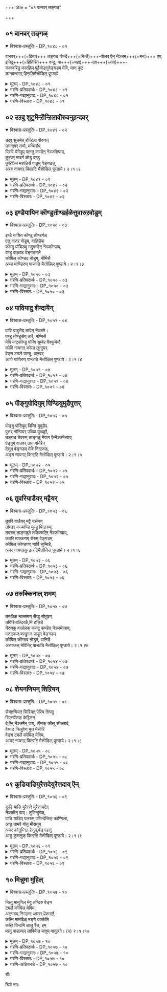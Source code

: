 +++
title = "०१ वानवर् तङ्गळ्"

+++


## ०१ वानवर् तङ्गळ्

<details open><summary>विश्वास-प्रस्तुतिः - DP_१०४८ - ०१</summary>

वानवर्+++(=दिव्य)+++ तङ्गळ् शिन्दै+++(=चिन्तै)+++-पोलव् ऎन् नॆञ्जम्+++(=मनः)+++ एय् इनिदु+++(=हितिसि)+++ वन्दु, मा+++(=महा)+++-दव+++(=तप)+++-  
कानवरिडु कारहिल् पुहैयोङ्गुवेङ्गडम् मेवि, माण् कुऱ  
ळानवन्दणऱ् हिन्ऱडिमैत्तॊऴिल् पूण्डाये
</details>

<details><summary>मूलम् - DP_१०४८ - ०१</summary>

वाऩवर् तङ्गळ् सिन्दै पोलेऩ्  
नॆञ्जमे। इऩिदुवन्दु, मादव  
माऩवर् तङ्गळ् सिन्दै यमर्न्दुऱै किऩ्ऱवॆन्दै,  
काऩवरिडु कारगिऱ्पुगै योङ्गु वेङ्गडम् मेवि, माण्गुऱळ्  
आऩ अन्दणऱ् किऩ्ऱटि मैत्तॊऴिल् पूण्डाये। (२) २।१।१
</details>

<details><summary>गरणि-प्रतिपदार्थः - DP_१०४८ - ०१</summary>

वानवर् तङ्गळ्=नित्यसूरिगळ, शिन्दै पोल=चिन्तनॆय हागॆ, ऎन् नॆञ्जमे=नन्न मनस्से, इनिदु वन्दु=इनिदागि \(हितवागि\)बन्दु, मा तवम्=महातपस्विगळाद, मानवर् तङ्गळ्=मानवर, शिन्दै=चिन्तनॆयन्नु, अमर्न्दु=हॊन्दिकॊण्डु, उऱैहिन्ऱ=वासिसुव, ऎन्दै=नन्न तन्दॆय, कानवर्=काडुजनरु, इडु=इडुव, कार् अहिल् पुहै=अगरु परिमळद हॊगॆयु,, ओङ्गु=उन्नतवाद. वेङ्गडम्=तिरुवॆङ्कटगिरियन्नु, मेवि=सेरि, माण्=ब्रह्मचारियाद, कुऱळ् आन=वामननाद, अन्दणऱ् कु=दयामयनिगॆ, अडिमै=दास्यद, तॊऴिल्=कार्यदल्लि, पूण्डाये=तॊडगिरुवॆयल्ल\!
</details>

<details><summary>गरणि-गद्यानुवादः - DP_१०४८ - ०१</summary>

नित्यसूरिगळ चिन्तनॆय हागॆ नन्न मनस्से, इनिदागि\(हितवागि\)बन्दु महातपस्विगळाद मानवर चिन्तनॆयन्नु हॊन्दिकॊण्डु वासिसुव नन्न तन्दॆय काडुजनरु इडुव अगरु परिमळद हॊगॆयु सेरुवन्तॆ उन्नतवाद तिरुवॆङ्कटगिरियन्नु सेरि ब्रह्मचारियाद वामननाद दयामयनिगॆ दास्यद कार्यदल्लि तॊडगिरुवॆयल्ल\! \(१\)
</details>

<details><summary>गरणि-विस्तारः - DP_१०४८ - ०१</summary>

मनुष्यनिगॆ ऎडॆबिडदॆ गॆळॆय ऎन्दरॆ अवन मनस्से. मनस्सु ऎळॆदॊय्युव हागॆये मनुष्यन नडॆ,नुडिगळु. अवन उन्नतिगागलि अवनतिगागलि, अवन मनस्से जारण. तन्न मनस्सिनन्तॆ नडॆदुकॊळ्ळुववनिगॆ प्रापञ्चिक बन्धनवागलि अदरिन्द बिडुगडॆयागलि उण्टागुवुदु. तनगॆ बन्धनवे बेके बिडुगडॆबेके ऎम्बुदन्नु निर्धरिसबेकादवनु मनुष्यने, अवन मनस्सल्ल. आद्दरिन्द तन्न उद्देश मत्तु गुरिगॆ तक्कन्तॆ मनुष्यनु तन्न मनस्सन्नु ऒलिसिकॊळ्ळबेकु. तन्न प्रीतिय गॆळॆयनन्नु सांसारिक हम्बलदिन्द पारमार्थिकद कडॆगॆ तिरुगिसलु, अवनु ऎडॆबिडदॆ यत्निसुत्तिरबेकु. गॆळॆयनु आ दारियन्नु

हिडियुवनॆन्दु कण्डुकॊण्ड कूडले गॆळॆयनन्नु ऒळ्ळॆय मातुगळिन्दलू, हॊगळिकॆगळिन्दलू प्रोत्साहिसबेकु. मत्तॆ अवनु प्रापञ्चिक जीवनक्कॆ इळियदन्तॆ माडबेकु. हीगॆ, मनस्सु तप्पुदारियन्नु तुळियदन्तॆयू ऒळ्ळॆय \(सरियाद\)दारियल्लि होगुवन्तॆयू अदन्नु हतोटियल्लिट्टुकॊळ्ळुवुदे मनुष्यन श्रेयस्सिगॆ मॊदल हन्त.

नित्यसूरिगळु अमररु. परमपद वासिगळु. भगवन्तन निरन्तर सेवॆयल्लिये तॊडगिरुववरु. आद्दरिन्द अवर चिन्तनॆयल्लि तुम्बिरुवुदु भगवन्तने. नित्यसूरिगळ मनदल्लि भगवन्तनु सर्वदा वासिसुवन्तॆ अवनु महातपस्विगळाद मनुष्यर मनदल्लियू ऎडॆबिडदॆ इरुत्तारॆ. अवर चिन्तनॆयॊन्दिगॆ ऒन्दुगूडिरुत्तानॆ.

आ सर्वेश्वरने तिरुवॆङ्कटगिरियल्लि ईग नॆलसिद्दानॆ. उन्नतवाद आ पर्वतदल्लि वासिसुव काडुजनरु तम्म सौकर्यक्कागिये काडिनल्लि बॆळॆदिरुव अगरुमरद सौदॆयन्नु उरिसुवाग अदरिन्द हॊरडुव परिमळदिन्द कूडिद हॊगॆयु मेलक्केरि, बॆट्टवन्नॆल्ला आवरिसि, वॆङ्कटाचलपतियन्नु सेरुवुदु. अदन्ने आ काडुजनर भक्तिय कॊडुगॆयॆन्दु भाविसि भगवन्तनु आदरदिन्द स्वीकरिसुत्तानॆ. भगवन्तनु परम कृपाळु. मनसार अर्पिसिद्दन्नु अवनु प्रीतियिन्द स्वीकरिसुत्तानॆ. हिन्दॆ ब्रह्मचारियागि बन्द वामन मूर्तियु तन्न अनन्यभक्तनाद बलिचक्रवर्तिय विषयदल्लि अपारवाद दयॆयिन्द वर्तिसलिल्लवे?

आऴ्वाररु हेळुत्तारॆ-”ऎलॆ नन्न मनस्से, नित्यसूरिगळ मनदन्तॆ नीनू इनिदागिरु. निन्नल्लि भगवन्तनन्नु तुम्बिको. करुणामूर्तियाद सर्वेश्वरन पादसेवॆयल्लि तॊडगिद्दी. निजवगैयू स्वामियु निन्नन्नु प्रीतियिन्द बरमाडिकॊळ्ळुवनु.”
</details>

## ०२ उऱवु शुट्रमॆन्ऱॊन्ऱिलावॊरुवनुहन्दवर्

<details open><summary>विश्वास-प्रस्तुतिः - DP_१०४९ - ०२</summary>

उऱवु सुऱ्ऱमॆऩ् ऱॊऩ्ऱिला वॊरुवऩ्  
उगन्दवर् तम्मै, मण्मिसैप्  
पिऱवि येगॆडुप् पाऩतु कण्डॆऩ् नॆञ्जमॆऩ्पाय्,  
कुऱवर् मादर्ग ळोडु वण्डु  
कुऱिञ्जि मरुळिसै पाडुम् वेङ्गडत्तु,  
अऱव नायगऱ् किऩ्ऱटि मैत्तॊऴिल् पूण्डाये। २।१।२
</details>

<details><summary>मूलम् - DP_१०४९ - ०२</summary>

उऱवु सुऱ्ऱमॆऩ् ऱॊऩ्ऱिला वॊरुवऩ्  
उगन्दवर् तम्मै, मण्मिसैप्  
पिऱवि येगॆडुप् पाऩतु कण्डॆऩ् नॆञ्जमॆऩ्पाय्,  
कुऱवर् मादर्ग ळोडु वण्डु  
कुऱिञ्जि मरुळिसै पाडुम् वेङ्गडत्तु,  
अऱव नायगऱ् किऩ्ऱटि मैत्तॊऴिल् पूण्डाये। २।१।२
</details>

<details><summary>गरणि-प्रतिपदार्थः - DP_१०४९ - ०२</summary>

उऱवु=बन्धुगळु, शुट्रम्=इष्टरु, ऎन्ऱु=ऎन्दु, ऒन्ऱु=ऒब्बरन्नू, इला=इल्लद, ऒरुवन्=ऒब्बनु, उहन् दवर्=तन्नन्नु आशिसिदवर, मण्=भूमिय, मिशै=अनुभववन्नु कॊडुव, पिऱविये=जन्मवन्ने\(हुट्टुविकॆयन्ने\), कॆडुप्पान्=नाशपडिसुवनु, अदुकण्डु=अदन्नु कण्डु, ऎन् नॆञ्जम् ऎन्बाय्=नन्न मनस्सु ऎम्बुदे, कुऱवर् मादर्हळोडु=कुरव स्त्रीयरॊडनॆ

वण्डु=दुम्बिगळु, कुऱिञ्जि=प्रेमदिन्द, मरुळ् इशै=आश्चर्यकरवाद,चित्रविचित्रवाद गानवन्नु, पाडुम्=हाडुत्तिरुवन्थ, वेङ्गडत्तु=तिरुवॆङ्कटगिरियु, अऱवन्=परमधर्मिष्ठनाद, नायकऱ् कु=ऒडॆयनिगॆ, इन्ऱु=इन्दु, अडिमै=दास्यद, तॊऴिल्=कार्यदल्लि, पूण्डाये=तॊडगिदॆयल्ला\!
</details>

<details><summary>गरणि-गद्यानुवादः - DP_१०४९ - ०२</summary>

नॆण्टरु इष्टरु मित्ररु ऎम्बुवरॊब्बरू इल्लद ऒब्बनु तन्नन्नु आशिसिदवर भूमिय अनुभववन्नु कॊडुव हुट्टुविकॆयन्ने नाशपडिसुवुदन्नु कण्डु नन्न मनस्सु ऎम्बुदे, कुरव स्त्रीयरॊडनॆ दुम्बिगळु प्रेमदिन्द चित्रविचित्रवाद गानवन्नु हाडुत्तिरुवन्थ तिरुवॆङ्कटगिरिय परम धर्मिष्ठनाद ऒडॆयनिगॆ इन्दु दास्यद कार्यदल्लि तॊडगिदॆयल्ल\!\(तॊडगिरुवॆयल्लवे?\)\(२\)
</details>

<details><summary>गरणि-विस्तारः - DP_१०४९ - ०२</summary>

भगवन्तन कॆलवु विशिष्ट गुणगळन्नु आऴ्वाररु हेळुत्तारॆ- भगवन्तनु ऒब्बने. अवनु सर्वस्वतन्त्र. अवनिगॆ संसारद बन्धनविल्ल. याव बन्धनवू इल्ल. अवनिगॆ सृष्टियल्लि ऎल्लरू सम. यारु अवनन्नु आश्रयिसुत्तारो अवरु यारे आगिरलि, हेगे इरलि, अवनन्नु हुट्टु-सावु ऎम्ब भयङ्करवाद बन्धनदिन्द बिडिसि, अमररन्नागिसुत्तानॆ. भगवन्तनु परमधर्मिष्ठ. अवनु वात्सल्यमूर्तिये. भक्तियिन्द यारु एनन्नु समर्पिसिदरू अदन्नु अवनु आदरदिन्द स्वीकरिसुत्तानॆ.

आ कृपानिधियाद भगवन्तनु ईग तिरुवॆङ्कटगिरियल्लि नॆलसिद्दानॆ. अवन कारुण्यवन्नू वात्सल्यवन्नू ऎष्टॆन्नोण. वॆङ्कटगिरियल्लि वासिसुव कुरव स्त्रीयरु तम्म शुद्धवाद सरळ हृदयदिन्द हॊम्मिसुव चित्रविचित्रवाद गानवन्नू, बॆट्टदल्लि ऎल्लॆल्लू तुम्बिरुव तोपुगळल्लि दुम्बिगळु तुम्बिकॊण्डु हाडुव गानवन्नू सह भगवन्तनु विश्वासदिन्द स्वीकरिसुवनु. ई ऎरडुबगॆय विचित्र गानवू भगवन्तनिगॆ समनागि भोगुअवागिरुत्तदॆ. आऴ्वाररु तम्म मनस्सिगॆ हितवचनवन्नु हेळुत्तारॆ-” ऎलॆ नन्न मनस्से नीनु इन्दिनिन्दले स्वामिगॆ दास्यमाडुव कार्यदल्लि ऒम्मनदिन्द तॊडगु. अदरिन्द निनगॆ ऎल्ल बगॆय श्रेयस्सू उण्टागुवुदु.

“मण् मिशै पिऱवियै कॆडुप्पान्”- ऎम्बुदक्कॆ मण्णन्ने आहारवागि उळ्ळ ई हुट्टुविकॆयन्नु नाशपडिसुवन” ऎन्दु अर्थमाडलागुत्तदॆ. ई देह मण्णिनिन्दले आदद्दु. मण्णिन बेरॆबेरॆ रूपगळागिरुव आहारवन्नुण्डु बॆळॆयुत्तदॆ. कडॆगॆ मण्णिनल्लि हूळल्पट्टु, मण्णागि होगुत्तदॆ. ई हुट्टुविकॆगॆ सदा हिम्बालिसुत्तिरुवुदु सावु. हुट्टु-सावुगळन्नु निवारिसि अमरत्ववन्नु नीडुव दयामयने भगवन्त.
</details>

## ०३ इण्डैयायिन कॊण्डुतॊण्डर्हळेत्तुवारुऱवोडुम्

<details open><summary>विश्वास-प्रस्तुतिः - DP_१०५० - ०३</summary>

इण्डै यायिऩ कॊण्डु तॊण्डर्गळ्  
एत्तु वारुऱ वोडुम्, वाऩिडैक्  
कॊण्डु पोयिडवु मदुगण्डॆऩ् नॆञ्जमॆऩ्पाय्,  
वण्डु वाऴ्वड वेङ्गडमलै  
कोयिल् कॊण्डद ऩोडुम्, मीमिसै  
अण्ड माण्डिरुप् पाऱ्कडि मैत्तॊऴिल् पूण्डाये। २।१।३
</details>

<details><summary>मूलम् - DP_१०५० - ०३</summary>

इण्डै यायिऩ कॊण्डु तॊण्डर्गळ्  
एत्तु वारुऱ वोडुम्, वाऩिडैक्  
कॊण्डु पोयिडवु मदुगण्डॆऩ् नॆञ्जमॆऩ्पाय्,  
वण्डु वाऴ्वड वेङ्गडमलै  
कोयिल् कॊण्डद ऩोडुम्, मीमिसै  
अण्ड माण्डिरुप् पाऱ्कडि मैत्तॊऴिल् पूण्डाये। २।१।३
</details>

<details><summary>गरणि-प्रतिपदार्थः - DP_१०५० - ०३</summary>

इण्डै आयिन=हूविन हारगळन्नु, कॊण्डु=ऎत्तिकॊण्डु, तॊण्डर्हळ्=भक्तरु, एत्तुवार्=स्तुतिसुत्तिरुववरु, उऱवोडुम्=अवर बन्धुबळगगॊळनॆ, वानिडै=परमपदक्कॆ, कॊण्डुपोय्=तॆगॆदुकॊण्डु होगि, इडुम् अदुकण्डु=इडुवुदन्नु कण्डु, ऎन् नॆञ्जम् ऎन्बाय्=नन्न मनस्सु ऎम्बुदे, वण्डुवाऴ्=दुम्बिगळु बाळुव, वडवेङ्गडमलै=उत्तर दिक्किनल्लिरुव तिरुवॆङ्कटगिरियल्लि, कोयिल् कॊण्डु=\(देव\)निवासवन्नागि माडिकॊण्डु, अदनोडुम्=इडिय वॆङ्कटाचलवन्ने, मीमिशै अण्डम्=\(अमरर\)ऊर्ध्वलोकववागि माडि, आण्डु=ऒडॆतन माडुत्ता, इरुप्पाऱ् कु=इरुव स्वामिगॆ, अडिमै=सेवॆय, तॊऴिल्=कार्यदल्लि, पूण्डाये=तॊडगुवॆयल्लवे?\(तॊडगिरुवॆ\)
</details>

<details><summary>गरणि-गद्यानुवादः - DP_१०५० - ०३</summary>

हूविन हारगळन्नु हिडिदु \(भगवन्तन बळि निन्तु\) स्तुतिसुव भक्तरन्नू अवर बन्धुबळगगळन्नू परमपददल्लि वासिसुवन्तॆ माडुवुदन्नू कण्डु नन्न मनस्सु ऎम्बुदे\! दुम्बिगळु बाळुव उत्तरद तिरुवॆङ्कटगिरियल्लि नॆलॆसि इडिय वॆङ्कटगिरियन्ने अमरर लोकवन्नागिसि, ऒडॆतन माडुत्ता इरुव स्वामिगॆ दास्यद कार्यदल्लि तॊडगुवॆयल्लवे?\(३\)
</details>

<details><summary>गरणि-विस्तारः - DP_१०५० - ०३</summary>

भगवन्तन सौजन्य ऎष्टु हिरिदु\! ऎष्टु व्यापकवादद्दु\! ई विषयवन्नु कुरितु आऴ्वाररु बलुसॊगसागि ई पाशुरदल्लि विवरिसिद्दारॆ. भगवन्तनन्नु सेरलेबेकॆन्दु हटतॊट्टु, अवनिगॆ यावुदादरॊन्दु बगॆयल्लि सेवॆयन्नु हृत्पूर्वकवागि सल्लिसुव भक्तर विषयदल्लि भगवन्तनिगॆ अतिशयवाद वात्सल्य. अवनन्नु तन्न दासनॆन्दु स्वीकरिसुवुदु मात्रवल्लदॆ, स्वामियु अवन बन्धुवर्गदवने उद्धरिसुत्तानॆ. ऒन्दु निदर्शनवॆम्बन्तॆ, यावुदादरू ऒन्दु पवित्रक्षेत्रदल्लि भगवन्तन सन्निधियल्लि, निर्मलवाद मनस्सिनिन्द हूविन हारवन्नु हिडिदु, निन्तु अवनन्नु स्तोत्रमाडुत्ता, अदन्नु समर्पिसिदरॆ, स्वामियु अवनन्नु तन्नवनन्नागि माडिकॊळ्ळुवुदु मात्रवल्ल, अवन बन्धुबळगदवरन्नॆल्ला उद्धरिसुत्तानॆ. तिरुवॆङ्कटगिरियल्लि भगवन्तनु नित्यवास माडुत्तिद्दानॆ. अवन कृपॆ ऎष्टु हिरिदु ऎम्बुदक्कॆ निदर्शनवॆम्बन्तॆ अल्लि वासिसुव पशुपक्षि क्रिमिकीटादिगळन्नॆल्ला स्वामियु उद्धरिसुवनु. तिरुवॆङ्खटगिरियन्ने तन्न लोकवाद परमपदवन्नागि माडिकॊण्डु, अदन्नु मत्तु तन्न परमपदवन्नु ऒट्टागि ऒडॆतन माडुत्तिद्दानॆ. तिरुमलॆयल्लि वासिसुव जन्तुगळू सह ऎष्टु पुण्यशालिगळु\!

आऴ्वाररु हेळुत्तारॆ- ऎलॆ नन्न मनस्से, ई विषयगळन्नॆल्ल नीनु कण्डुकॊण्ड बळिक, नीनू सह भगवन्तनिगॆ दास्यद कार्यदल्लि

तॊडगबेडवे? हागॆ इन्दिनिन्दले माडु. इदरिन्दले निनगॆ श्रेयस्सु.
</details>

## ०४ पावियादु शॆय्दायॆन्

<details open><summary>विश्वास-प्रस्तुतिः - DP_१०५१ - ०४</summary>

पावि यादुसॆय् तायॆऩ् ऩॆञ्जमे।  
पण्डु तॊण्डुसॆय् तारै, मण्मिसै  
मेवि याट्कॊण्डु पोय्वि सुम्बेऱ वैक्कुमॆन्दै,  
कोवि नायगऩ् कॊण्ड लुन्दुयर्  
वेङ्ग टमलै याण्डु, वाऩवर्  
आवि यायिरुप् पाऱ्कडि मैत्तॊऴिल् पूण्डाये। २।१।४
</details>

<details><summary>मूलम् - DP_१०५१ - ०४</summary>

पावि यादुसॆय् तायॆऩ् ऩॆञ्जमे।  
पण्डु तॊण्डुसॆय् तारै, मण्मिसै  
मेवि याट्कॊण्डु पोय्वि सुम्बेऱ वैक्कुमॆन्दै,  
कोवि नायगऩ् कॊण्ड लुन्दुयर्  
वेङ्ग टमलै याण्डु, वाऩवर्  
आवि यायिरुप् पाऱ्कडि मैत्तॊऴिल् पूण्डाये। २।१।४
</details>

<details><summary>गरणि-प्रतिपदार्थः - DP_१०५१ - ०४</summary>

पावियादु=भाविसदन्तॆ\(चिन्तिसदन्तॆ\), शॆय्दाय्= माडिदॆ, ऎन् नॆञ्जमे=नन्न मनस्से, पण्डु=हिन्दॆ, तॊण्डु शॆय्दारै=दास्यवन्नु माडिदवरन्नु, मण् मिशै मेवि=भूलोकदल्लि नॆलसि, आट्कॊण्डु=अवर सेवॆयन्नु स्वीकरिसि, पोय्=होगि, विशुम्बु एऱवैक्कुम्=परमपदवन्नु एरिसुवन्थ, ऎन्दाय्=नन्न तन्दॆयू, कोविनायहन्=गोपियर नायकनू, कॊण्डल्=मोडगळु, उन्दु=तळ्ळुवन्थ, उयर्=उन्नतवाद, वेङ्गडम् मलै=तिरुवॆङ्कटगिरियन्नु, आण्डु=आळुत्त, वानवर्=नित्यसूरिगळ, आवियाय्=प्राणवागि, इरुप्पाऱ् कु=इरुववनिगॆ, अडिमै=दास्यद, तॊऴिल्=कार्यदल्लि, पूण्डाये=तॊडगुवॆयल्लवे?
</details>

<details><summary>गरणि-गद्यानुवादः - DP_१०५१ - ०४</summary>

नन्नन्नु चिन्तिसदन्तॆ माडिरुवॆ, नन्न मनस्से, हिन्दॆये भूलोकदल्लि नॆलसि दास्य नडसिदवर सेवॆयन्नु स्वीकरिसि अवरन्नु परमपदक्कॆ एरिसुवन्थ नन्न तन्दॆयू, गोपियर नायकनू, मोडगळु तळ्ळुवन्थ उन्नतवाद तिरुवॆङ्कटगिरियन्नु आळुत्त नित्यसूरिगळ प्राणवागिरुव स्वामिय दास्यद कार्यदल्लि तॊडगुवॆयल्लवे?\(४\)
</details>

<details><summary>गरणि-विस्तारः - DP_१०५१ - ०४</summary>

आऴ्वाररु हेळुत्तारॆ” ऎलॆ नन्न मनस्से, भगवन्तन कारुण्य ऎष्टु हिरिदु\! बहळ हिन्दिन कालदिन्दले स्वामियु भूलोकद भक्तजनर सेवॆयन्नु स्वीकरिसुत्ता, अवरन्नु अनुग्रहिसि, अमररन्नागिसि, परमपदक्कॆ एरिसुवुदक्कागिये अवनु भूलोकदल्लि बन्दु नॆलसिरुवुदु. अवनन्ने सर्वस्ववॆन्दु नम्बि प्रेमिसिद गोपियर नायकनल्लवे अवनु? ईग अवनु मुगिलु मुट्टूवष्टु उन्नतवाद शिखरवुळ्ळ तिरुवॆङ्कटाचलदल्लि नॆलसिद्दानॆ. अमररॆल्लर आत्मवे अवनु. मनस्से, नीनु आ परमकृपाळुवाद आ भगवन्तन सेवॆयल्लि तॊडगिद्दीयॆ. अवन सेवॆयन्नु ऒम्मनदिन्द माडुत्तिद्दीयॆ. नीनु हीगॆ तॊडगिरुवुदरिन्द, भगवन्तनन्नु ऒलिसिकॊळ्ळबेकॆम्ब चिन्तये ननगॆ इल्लदन्तॆ माडिद्दीयॆ. इदरिन्द निनगू ननगू श्रेयस्सु\!
</details>

## ०५ पॊङ्गुपोदियुम् पिण्डियुमुडैपुत्तर्

<details open><summary>विश्वास-प्रस्तुतिः - DP_१०५२ - ०५</summary>

पॊङ्गु पोदियुम् पिण्डि युमुडैप्  
पुत्तर् नोऩ्पियर् पळ्ळि युळ्ळुऱै,  
तङ्गळ् तेवरुम् ताङ्गळु मेयाग ऎऩ्नॆञ्जमॆऩ्पाय्  
ऎङ्गुम् वाऩवर् ताऩ वर्निऱैन्  
देत्तुम् वेङ्गडम् मेवि निऩ्ऱरुळ्,  
अङ्ग णायगऱ् किऩ्ऱटि मैत्तॊऴिल् पूण्डाये। २।१।५
</details>

<details><summary>मूलम् - DP_१०५२ - ०५</summary>

पॊङ्गु पोदियुम् पिण्डि युमुडैप्  
पुत्तर् नोऩ्पियर् पळ्ळि युळ्ळुऱै,  
तङ्गळ् तेवरुम् ताङ्गळु मेयाग ऎऩ्नॆञ्जमॆऩ्पाय्  
ऎङ्गुम् वाऩवर् ताऩ वर्निऱैन्  
देत्तुम् वेङ्गडम् मेवि निऩ्ऱरुळ्,  
अङ्ग णायगऱ् किऩ्ऱटि मैत्तॊऴिल् पूण्डाये। २।१।५
</details>

<details><summary>गरणि-प्रतिपदार्थः - DP_१०५२ - ०५</summary>

पॊङ्गु=वृद्धियागुव, पोदियुम्=बोधिवृक्षवन्नू, पिण्डियुम्=अशोकवृक्षवन्नू, उडै=उळ्ळ, पुत्तर्=बुद्धरू, नोम्बियर्=व्रताचारिगळाद जैनरू, पुळ्ळियुळ्= तम्मतम्म अभिप्रायगळल्लि\(गौरवदल्लि\) उऱै=नॆलसिरुव, तङ्गळ्=तम्मतम्म, तेवरुम्=देवरू, ताङ्गळुमे=तावू\(तावू मात्रवे\) आह=आद्दरिन्द, ऎन् नॆञ्जम् ऎन्बाय्= नन्न मनस्सु ऎम्बुदे, ऎङ्गुम्=ऎल्लॆल्लियू, वानवर्=अमररू, तानवर्=स्थळदवरू\(भूलोकदवरू\), निऱैन्दु=तुम्बिकॊण्डु, एत्तुम्=स्तुतिसुव, वेङ्गडम्=तिरुवॆङ्कटगिरियल्लि, मेवि=नॆलसि, निन्ऱु=इरुत्ता, अरुळ्=कृपॆमाडुव, अनुग्रहिसुव, अम्=सॊबगिन, कण्=कण्णुगळुळ्ळ, नायहऱ् कु=नायकनिगॆ, इन्ऱु=इन्दु, अडिमै=दास्यद, तॊऴिल्=कार्यदल्लि, पूण्डाये=तॊडगिरुवॆयल्ल\!\(तॊडगिरुवॆयल्लवे\)
</details>

<details><summary>गरणि-गद्यानुवादः - DP_१०५२ - ०५</summary>

वृद्धियागुत्तिरुव बोधिवृक्षवन्नू, अशोकवॄक्षवन्नू उळ्ळ बुद्धरू जैनरू, तम्म तम्म अभिप्रायगळल्लि \(गौरवदल्लि\) नॆलसिरुव तम्मतम्म देवरू तावू मात्रवे आगिरुवुदरिन्द, नन्न मनस्सु ऎम्बुदे, ऎल्लॆल्लियू अमररू मानवरू तुम्बिकॊण्डु स्तुतिसुव तिरुवॆङ्कटगिरियल्लि नॆलसि अनुग्रहिसुव सॊबगिन कण्णुगळ नायकनिगॆ इन्दु दास्यद कार्यदल्लि तॊडगिरुवॆयल्ल\!\(तॊडगुवॆयल्लवे?\)\(५\)
</details>

<details><summary>गरणि-विस्तारः - DP_१०५२ - ०५</summary>

बोधिवृक्ष ऎन्दरॆ आलदमर. अदु बिळलु बिडूत्ता ऎल्ल कडॆगू हरडिकॊण्डु, बॆळॆयुत्ता होगुत्तदॆ. आद्दरिन्द अदु “वृद्धियागुत्तिरुव बोधिवृक्ष” ऎन्दु हेळलागिदॆ. बोधिवृक्षद अडियल्लिये गौतमबुद्धनिगॆ ज्ञानोदय”वादद्दु. आद्दरिन्द बुद्धन अनुयायिगळिगॆ अवन धर्मवन्नु अनुसरिसुव बौद्धरिगॆ बोधिवृक्ष पवित्रवादद्दु.

हागॆये, अर्हन्तनु\(महावीरनु\), अशोकवृक्षवन्नु पवित्रवागिसिद्दानॆ. अवन अनुयायिगळाद जैनरिगॆ अशोकवृक्षवु पवित्रवादद्दु., अवरु व्रतगळन्नु आचरिसुवराद्दरिन्द अवरन्नु आऴ्वाररु “नोम्बियर्”- “व्रताचारिगळु”ऎन्दिद्दारॆ.

“तम्म तम्म देवरुगळू तावू मात्रवे” आगिरुववरु बौद्धरू जैनरू. ऒन्दु बगॆयल्लि अवरु तम्मतम्म धर्मवन्नु अनुसरिसुववरिगॆ मात्रवे हितकारिगळु. इतररिगॆ अवरु तटस्थरु, ऎन्दु हेळिदन्तॆ.

आदरॆ, सनातनवाद भक्तिपन्थदल्लि ऎल्ल जनक्कू आह्वानवुण्टु,अवकाशवुण्टु. जैनबौद्धरन्तॆ अल्लदॆ, सनातनिगळ देवरु सर्वलोकनायक. महाकृपाळु. सॊबगिन कण्णुगळुळ्ळवनु. अवनु भूलोकदल्लि तङ्गिरुव स्थळवॆम्बुदु, मुगिलु मुट्टुवन्थ उन्नतवाद बॆट्टद शिखरदल्लि . अल्लि नॆलसि, तन्न कृपाकटाक्षवन्नु ऎल्लॆडॆयू बीरि, ऎल्ल चेतनरन्नू अमररन्नागिसुववनु अवनु\! अवनिगॆ ऎल्लरू सम. अवन सेवॆयल्लि तॊडगुवुदु निजक्कू बहळ श्रेयस्कर\! आद्दरिन्दले ई विषयवन्नु अरिते, आऴ्वाररु हेळुत्तारॆ-”ऎलॆ नन्न मनस्से परमकृपाळुवाद तिरुवॆङ्कटाचलपतिय सेवॆयल्लि तॊडगिरुव निनगॆ श्रेयस्सु”

भारतदल्लि नॆलसिद्द सनातन धर्मद अनुयायिगळिगू, हॊसदागि हुट्टिबॆळॆयुत्तिद्द बौद्ध जैन धर्मिगळिगू परस्पर मानसिक, दैहिक घर्षणॆगळु नडॆयुत्तिद्दवॆन्दु हेळुव निदर्शनगळु चारित्रिकवागि हेरळवागिवॆ. तन्न तम्म धर्मगळन्नु हॊगळि हेळुवुदू, परधर्मगळन्नु तॆगळुवुदू सहजवे\! आऴ्वारर मातिनल्लि अदर सूचनॆ कण्डुबरुत्तदॆ. आदरॆ, अदु वैषम्यक्कॆ ऎडॆकॊडुवन्थाद्दल्ल. सीमितवागि बॆळॆयुत्तिरुव हॊसधर्मक्कॆ बदलागि, अनूचानवागि नडॆदुबरुत्तिरुव ऎल्लॆल्लियू हरडि बॆळॆयुत्तिरुव पळगिरुव सनातन धर्मवन्नु अवर मनस्सु ऒप्पिकॊण्डिदॆयल्ल ऎन्दु अवर मातिन धाटि, अष्टॆ.

“वानवर् तानवर्”- ऎम्बुदन्नु “सुररु असुररु”ऎन्दू हेळबहुदॆन्निसुत्तदॆ. सात्त्विकवागि भक्तरागि भगवन्तन सेवॆयल्लि निरतरागि नडॆदुकॊळ्ळुव जनरु “सुररु”. राजस, तामस स्वभावगळन्नु हॊन्दि, अवुगळल्लिये मुळुगि तेलि आनन्दिसुव संसारिगळु आसुरी स्वभावदवराद्दरिन्द “असुररु”. भूलोक वासिगळाद मानवरन्ने हीगॆ विङ्गडिसबहुदु ऎन्निसुत्तदॆ. तिरुवॆङ्कटगिरियल्लि ऎल्ल बगॆय स्वभावद, मनोभावद जनरू ऎल्ल कडॆगळिन्दलू बन्दुसेरुत्तारॆ. ऎल्लरू स्वामि वॆङ्कटाचलपतिय सेवॆयल्लि तॊडगुत्तारॆ. ऎल्लरू आ दिव्यसुन्दरन कृपॆगॆ पात्ररागुत्तारॆ. अदे आ क्षेत्रद मत्तु अल्लि नॆलसिरुव स्वामिय हिरिमॆ\!
</details>

## ०६ तुवरियाडैयर् मट्टैयर्

<details open><summary>विश्वास-प्रस्तुतिः - DP_१०५३ - ०६</summary>

तुवरि याडैयर् मट्टै यर्समण्  
तॊण्डर् कळ्मण्डि युण्डु पिऩ्ऩरुम्,  
तमरुम् ताङ्गळुमे तडिक्कऎऩ् नॆञ्जमॆऩ्पाय्,  
कवरि माक्कणम् सेरुम् वेङ्गडम्  
कोयिल् कॊण्डगण् णार्वि सुम्बिडै,  
अमर नायगऱकु इऩ्ऱटिमैत्तॊऴिल् पूण्डाये। २।१।६
</details>

<details><summary>मूलम् - DP_१०५३ - ०६</summary>

तुवरि याडैयर् मट्टै यर्समण्  
तॊण्डर् कळ्मण्डि युण्डु पिऩ्ऩरुम्,  
तमरुम् ताङ्गळुमे तडिक्कऎऩ् नॆञ्जमॆऩ्पाय्,  
कवरि माक्कणम् सेरुम् वेङ्गडम्  
कोयिल् कॊण्डगण् णार्वि सुम्बिडै,  
अमर नायगऱकु इऩ्ऱटिमैत्तॊऴिल् पूण्डाये। २।१।६
</details>

<details><summary>गरणि-प्रतिपदार्थः - DP_१०५३ - ०६</summary>

तुवरि आडैयर्=काविय बट्टॆयवरु, मट्टैयर्=बोळुतलॆयवरु, शमण तॊण्डर्हळ्=शमणर शिष्यरु\(भक्तरू\), मण्डि=मेलॆबिद्दु, उण्डु=परिणामगळन्नुण्डु, पिन्नरुम्= आमेलॆयू, तमरुम् ताङ्गळुम् तडिक्क=तावू तम्मवरू बाळुसागिसुवुदन्नु कण्डु, ऎन् नॆञ्जम् ऎन्बाय्=नन्न मनस्सु ऎम्बुदे, कवरु=जिङ्कॆगळ, माकणम्=दॊड्ड हिण्डुगळु, शेरुम्=कूडि इरुव, वेङ्गडम्=तिरुवॆङ्कटगिरियल्लि, कोयिल् कॊण्ड=देवनिवास माडिकॊण्डिरुव, कण् आर्=विशालवाद, विशुम्बिडै=परमपददल्लि, अमर नाहयऱ् कु=अमरर नायकनिगॆ, इन्ऱु=इन्दु, अडिमै=दास्यद, तॊऴिल्=कार्यदल्लि, पूण्डाये=तॊडगिरुवॆयल्ल\!\(तॊडगुवॆयल्लवे?\)
</details>

<details><summary>गरणि-गद्यानुवादः - DP_१०५३ - ०६</summary>

काविय बट्टॆयवरु, बोळुतलॆयवरु, शमणर भक्तरु, मेलॆ बिद्दु अदर परिणामगळन्नुण्डु, आमेलॆयू तावू तम्मवरू बाळु सागिसुवुदन्नु कण्डु, नन्न मनस्सु ऎम्बुदे “जिङ्कॆगळ दॊड्ड हिण्डुगळु सेरुव\(ऒट्टुगूडुव\) तिरुवॆङ्कटगिरियल्लि देवनिवास माडिकॊण्डिरुव विशालवाद परमपददल्लि अमरर नायकनिगॆ इन्दु दास्यद कार्यदल्लि तॊडगिरुवॆयल्ल\! \(तॊडगुवॆयल्लवे?\)\(६\)
</details>

<details><summary>गरणि-विस्तारः - DP_१०५३ - ०६</summary>

हिन्दिन पाशुरद विषयवन्नु इदरल्लि मुम्दुवरिसलागुत्तिदॆ- काविय बट्टॆयवरु, बोळुतलॆयवरु, शमणर भक्तरु- इवरॆल्लरू सन्यासिगळे. काविय बट्टॆयवरन्नु सनातन धर्मिगळाद सन्यासिगळॆन्दरॆ, बोळुतलॆयवरन्नु बौद्ध बिक्षुगळॆन्दू, शमणर भक्तरन्नुजैन सन्यासिगळॆन्दु सूचिसलागिदॆ ऎन्नबहुदु. सन्यासि ऎनिसिकॊण्डवनु आ आश्रमक्कॆ ऒळपट्टु, सर्वसङ्ग परित्याग माडि, संसारद गोजिगॆ बीळदॆ, सदा शान्तचित्तरागि इरबेडवे? आदरॆ, ई मूरु धर्मगळ सन्यासिगळू “नानु हॆच्चु तानु हॆच्चु”ऎन्दु, ऒब्बर मेलॊब्बरु बिद्दु, क्रूरिगळागि दुष्तरागि वर्तिसुत्तारॆ. अवरल्लि परस्पर हॊडॆदाटगळागुत्तवॆ. अवुगळ फलवन्नु अवरु अनुभविसिदरू कूड, विवेकगळागुवुदिल्ल. मत्तॆ अवरु कूडिकॊण्डु, इहलोकद बाळ्वॆयन्नु नडसुत्तारॆ. इदल्लवे विचित्र\!

तिरुवॆङ्कटगिरियॆम्बुदु ईग विशालवाद परमपदवागिदॆ. अल्लि सुखशान्तिगळु ताण्डववाडुत्तवॆ. परमपददल्लि नॆलसिरुव अमरर नायकनाद भगवन्तने धरॆगिळिदु बन्दु, तिरुवॆङ्कटगिरियन्नु तन्न निवासवन्नागि आरिसिकॊण्डु, मुगिलुमुट्टुव अदर शिखरदल्लि नॆलसिद्दानॆ. तिरुवॆङ्कटगिरियल्लि ऎल्लि नोडिदरू साधुवाद पुक्कलु प्राणिगळाद जिङ्कॆगळु निर्भयवागि हिण्डु हिण्डागि सञ्चरिसुत्तिरुत्तवॆ.

आऴ्वाररु हेळुत्तारॆ” ऎलॆ नन्न मनस्से, नीनु ई सन्यासिगळ कोपद्वेष असूयॆगळ नडुवॆ सेरिकॊळ्ळलिल्लवल्ल. अवर व्यापारदल्लि

नीनू तॊडगदॆ, विवेकियादॆयल्ल\! तिरुवॆङ्कटनायकनिगॆ दास्य माडुव कार्यदल्लि तॊडगिरुवॆयल्ल\! निनगॆ श्रेयस्सु तरुव मार्गवन्ने हिडिदिरुवॆयल्ल\! इदु निन्न भाग्यवल्लवे?
</details>

## ०७ तरुक्किनाल् शमण्

<details open><summary>विश्वास-प्रस्तुतिः - DP_१०५४ - ०७</summary>

तरुक्कि ऩाल्समण् सॆय्दु सोऱुदण्  
तयिरिऩाल्दिरळै,मि टऱ्ऱिडै  
नॆरुक्कु वार्अलक् कणदु कण्डॆऩ् नॆञ्जमॆऩ्पाय्,  
मरुट्कळ् वण्डुगळ् पाडुम् वेङ्गडम्  
कोयिल् कॊण्डद ऩोडुम्, वाऩिडै  
अरुक्कऩ् मेविनिऱ् पाऱ्कडि मैत्तॊऴिल् पूण्डाये। २।१।७
</details>

<details><summary>मूलम् - DP_१०५४ - ०७</summary>

तरुक्कि ऩाल्समण् सॆय्दु सोऱुदण्  
तयिरिऩाल्दिरळै,मि टऱ्ऱिडै  
नॆरुक्कु वार्अलक् कणदु कण्डॆऩ् नॆञ्जमॆऩ्पाय्,  
मरुट्कळ् वण्डुगळ् पाडुम् वेङ्गडम्  
कोयिल् कॊण्डद ऩोडुम्, वाऩिडै  
अरुक्कऩ् मेविनिऱ् पाऱ्कडि मैत्तॊऴिल् पूण्डाये। २।१।७
</details>

<details><summary>गरणि-प्रतिपदार्थः - DP_१०५४ - ०७</summary>

तरुक्किनाल्=तर्कदिन्द, शमण् शॆय्दु=शमणरन्नागि माडि, शोऱु=अन्न मत्तु तण् तयिरिनाल्=ऒळ्ळॆय तम्पाद मॊसरिनिन्द, तिरळै=कवळगळन्नु, मिडऱु इड=गण्टलिनल्लि तुरुकि, नॆरुक्कुवार्=हिंसिसुववर, अलक्कण् अदु कण्डु=कष्टदुःखगळन्नु कण्डु, ऎन् नॆञ्जम् ऎन्बाय्=नन्न मनस्सु ऎम्बुदे=मरुट्कळ्=चित्रविचित्रवाद गानगळन्नु, वण्डुहळ्=दुम्बिगळु, पाडुम्=हाडुवन्थ, वेङ्गडम्=तिरुवॆङ्कटगिरियन्नु, कोयिल् कॊण्डु=पवित्रवाद देवालयवन्नागिसि, अदनोडुम्=अदरॊडनॆ, वानिडै=आकाशदल्लि, अरुक्कन्=सूर्यनल्लि, मेवि=नॆलसि, निऱ् पाऱ्कु=इरुववनिगॆ\(स्वामिगॆ\), अडिमैतॊऴिल् पूण्डाये=सेवाकार्यदल्लि तॊडगिरुवॆयल्ल\!\(तॊडगुवॆयल्लवे?\)
</details>

<details><summary>गरणि-गद्यानुवादः - DP_१०५४ - ०७</summary>

तर्कदिन्द शमणरन्नागि माडि, तम्पाद मॊसरु अन्नद कवळगळन्नु गण्टलल्लि तुरुकि हिंसिसुववर कष्टदुःखगळन्नु कण्डु, नन्न मनस्सु ऎम्बुदे, चित्रविचित्रवागि गानगळन्नु दुम्बिगळु हाडुत्तिरुव तिरुवॆङ्कटगिरियन्ने दिव्यवाद देवनिलयवन्नागिसि अदरॊडनॆ, आकाशदल्लि \(मॆरॆयुव\)सूर्यनल्लि नॆलसिरुव स्वामिय सेवाकार्यदल्लि तॊडगिरुवॆयल्ल\!\(तॊडगुवॆयल्लवे?\)\(७\)
</details>

<details><summary>गरणि-विस्तारः - DP_१०५४ - ०७</summary>

जैनधर्मदल्लि शमणरिगॆ दीक्षॆकॊडुव विषयदल्लि विवरणॆ इल्लिदॆ. अदक्कॆ पडुव कष्टक्कॆ बदलागि मनस्सन्नु पवित्रक्षेत्रगळल्लि नॆलसिरुव सर्वेश्वरन सेवॆयल्लि तॊडगुवुदु श्रेयस्कर.

सूर्यमण्डलद नडुवॆ विराजिसुव श्रीमन्नारायणने ईग दुम्बिगळ गानदिन्द तुम्बिरुव तिरुवॆङ्कटगिरियन्नु तन्न निवासस्थानवन्नागि माडिकॊण्डिद्दानॆ. अल्लिगॆ तॆरळि अवन सेवॆयल्लि तॊडगबेकॆन्दु आऴ्वाररु तम्म मनस्सन्नु हुरिदुम्बिसुत्तारॆ.
</details>

## ०८ शेयनणियन् शिऱियन्

<details open><summary>विश्वास-प्रस्तुतिः - DP_१०५५ - ०८</summary>

सेयऩणियऩ् सिऱियऩ् पॆरिय ऩॆऩ्पदु  
सिलर्प्पेसक् केट्टिरुन्  
दे,ऎऩ् ऩॆञ्जमॆऩ् पाय्,।ऎऩक् कॊऩ्ऱु सॊल्लादे,  
वेय्गळ् निऩ्ऱुवॆण् मुत्त मेसॊरि  
वेङ्ग टमलै कोयिल् मेविय,  
आयर् नायगऱ् किऩ्ऱटि मैत्तॊऴिल् पूण्डाये। २।१।८
</details>

<details><summary>मूलम् - DP_१०५५ - ०८</summary>

सेयऩणियऩ् सिऱियऩ् पॆरिय ऩॆऩ्पदु  
सिलर्प्पेसक् केट्टिरुन्  
दे,ऎऩ् ऩॆञ्जमॆऩ् पाय्,।ऎऩक् कॊऩ्ऱु सॊल्लादे,  
वेय्गळ् निऩ्ऱुवॆण् मुत्त मेसॊरि  
वेङ्ग टमलै कोयिल् मेविय,  
आयर् नायगऱ् किऩ्ऱटि मैत्तॊऴिल् पूण्डाये। २।१।८
</details>

<details><summary>गरणि-प्रतिपदार्थः - DP_१०५५ - ०८</summary>

शेयन्=अनन्तदूरदल्लिरुववनु, अणियन्=अति समीपदल्लिरुववनु, शिऱियन्=बहळ सण्णवनु\(किरियनु\), पॆरियन्=हिरियनु\(बहळ दॊड्डवनु\)ऎन्बदुम्=ऎम्बुदागियू, शिलर्=कॆलवरु, पेश=हेळुवुदन्नु, केट्टिरुन्दे=केळिरुवुदरिन्दले, ऎन् नॆञ्जम् ऎन्बाय्=नन्न मनस्सु ऎम्बुदे, ऎनक्कु=ननगॆ, ऒन्ऱु=ऒन्दन्नू, शॊल्लादे=हेळदॆये, वेय् हळ्=बिदिरु मॆळॆगळु, निन्ऱु=बॆळॆदुनिन्तु. वॆण्=बिळिय, मुत्तम्=मुत्तुगळन्नु शोरि=सुरिसुव, वेङ्गडम् मलै=तिरुवॆङ्कटगिरियल्लि, कोयिल् मेविय=देवनिलयदल्लि नॆलसिरुव, आयर् नायहऱ् कु=गोवळर नायकनिगॆ, इन्ऱु=इन्दु, अडिमै=सेवॆय, तॊऴिल्=कार्यदल्लि, पूण्डाये= पूण्डाये=तॊडगिरुवॆयल्ल\!\(तॊडगुवॆयल्लवे?\)
</details>

<details><summary>गरणि-गद्यानुवादः - DP_१०५५ - ०८</summary>

भगवन्तनन्नु “अनन्त दूरदल्लिरुववनु”, “अति समीपदल्लिरुववनु”, “अत्यन्त सण्णवनु”, “बहळ दॊड्डवनु”ऎन्दु कॆलवरु हेळुवुदन्नु केळिरुवुदरिन्दले, नन्न मनस्सॆम्बुदे, ननगॆ ऒन्दन्नू हेळबेड. बिदिरुमॆळॆगळु बॆळॆदुनिन्तु बिळिय मुत्तुगळन्नु सुरिसुव तिरुवॆङ्कटगिरियल्लि देवनिलयदल्लि नॆलसिरुव गोवळर नायकनिगॆ इन्दु सेवॆय कार्यदल्लि तॊडगिरुवॆयल्ल\!\(तॊडगुवॆयल्लवे?\)\(८\)
</details>

<details><summary>गरणि-विस्तारः - DP_१०५५ - ०८</summary>

भगवन्तनन्नु तिळियहेळुवुदु अनेकानेक मातुगळिन्द. वेदगळ भाषॆयल्लि भगवन्तनु “कैगॆ ऎटुकदवनु”, “अनन्त दूरदल्लिरुववनु” “अती समीपदल्लिरुववनु”, “अण्टी अण्टदवनु”, “अणुविनल्लि अणुवादवनु”, “महत्तिनल्लि महत्तादवनु”, इत्यादि. ऒन्दॊन्दु विवरणॆयू भगवन्तन गुणस्वभाववन्नु ऒत्ति हेळुवुदु दिट. गुणवन्नू स्वभाववन्नू तिळियुवदरिन्द निजवस्तुवन्नु आ मूलक कण्डुकॊळ्ळुवुदॆन्दरॆ, अदु कष्टसाध्यवे. ई विवरणॆय ई मातुगळन्नु मेलिन्दमेलॆ हेळिद्दरिन्दलू केळिद्दरिन्दलू भगवन्तनन्नु कण्डुकॊळ्ळुवुदु ऒळ्ळॆय

सुलभोपायवॆन्दु तोरुवुदिल्ल. भगवन्तनन्नु तिळियुवुदु ऎम्बुदे गहनवाद विषयवागिरुवाग अदक्कॆ सुलभ मार्गवन्नु तिळिसुवुदु मुख्यवल्लवे?

कॆलवरु, भगवद्विषयवाद वर्णनॆयन्नु तम्मतम्म मनोधर्मक्कॆ तक्कन्तॆ तम्मतम्म बुद्धि परिपाकक्कॆ तक्कन्तॆ, अरितुकॊण्डु अवक्कॆ अर्थवन्नु कल्पिसि विवरिसबहुदु.

आद्दरिन्द आऴ्वाररु हेळुत्तारॆ- “ऎलॆ नन्न मनस्से, “कॆलवरु हेळुवुदन्नु केळिरुवुदरिन्दले”अवर मातुगळन्ने अवरवाद सरणियन्ने ननगॆ हेळि. नन्नन्नु नम्बिसलु यत्निसबेड. अवर मातुगळन्ने ननगॆ हेळबेड. भगवन्तन विषयदल्लिरुव नन्न गाढवाद नम्बिकॆयन्नु नीनु सडिलिसलु यत्निसबेड. भगवन्तनन्नु हेगॆहेगॆ वर्णिसिदरू अवन बगॆगॆ अदु अत्यवे. नीनु केळिरुव मातुगळु ज्ञानिगळिगॆ मात्रवे योग्यवादवु. आ मातुगळन्नु अरितुकॊळ्ळुव गोजिनल्लि तॊडगुवुदर बदलागि नीनु तिरुवॆङ्कटगिरिय शिखरदल्लि नॆलसिरुव “गोवळर नायकनाद” तिरुवॆङ्कटेश्वरन सेवॆयल्लि तॊडगु. अदरिन्द, सुलभवागि श्रेयस्सन्नु पडॆ”.

भगवन्तनन्नु कण्डुकॊळ्ळलु बळसुव ज्ञानमार्गक्किन्त भक्तिमार्ग सुलभवादद्दॆन्दू, अर्चावतारियागि भगवन्तनु नॆलसिरुव पवित्रक्षेत्रगळल्लि भगवन्तन सेवॆयल्लि तॊडगुवुदु अवनन्नु पडॆयुवुदक्कॆ बहळ सुलभमार्गवॆन्दू आऴ्वाररु हेळुत्तिद्दारॆ ऎनिसुत्तदॆ.
</details>

## ०९ कूडियाडियुरैत्तदेयुरैत्तदाय् ऎन्

<details open><summary>विश्वास-प्रस्तुतिः - DP_१०५६ - ०९</summary>

कूडि याडि युरैत्तदे युरैत्ताय्ऎऩ्  
नॆञ्जमॆऩ् पाय्। तुणिन्दुगेळ्,  
पाडि याडिप् पलरुम् पणिन्देत्तिक् काण्गिला,  
आडु तामरै योऩु मीसऩुम्  
अमर् कोऩुम्निऩ् ऱेत्तुम्,वेङ्गडत्तु  
आडु कूत्तऩुक् किऩ्ऱटि मैत्तॊऴिल् पूण्डाये। २।१।९
</details>

<details><summary>मूलम् - DP_१०५६ - ०९</summary>

कूडि याडि युरैत्तदे युरैत्ताय्ऎऩ्  
नॆञ्जमॆऩ् पाय्। तुणिन्दुगेळ्,  
पाडि याडिप् पलरुम् पणिन्देत्तिक् काण्गिला,  
आडु तामरै योऩु मीसऩुम्  
अमर् कोऩुम्निऩ् ऱेत्तुम्,वेङ्गडत्तु  
आडु कूत्तऩुक् किऩ्ऱटि मैत्तॊऴिल् पूण्डाये। २।१।९
</details>

<details><summary>गरणि-प्रतिपदार्थः - DP_१०५६ - ०९</summary>

कूडि=लौकिकरॊडनॆ कूडिकॊण्डु, आडि=अवरु आडुव हागॆल्ल आडि, उरैत्तदे=अवरु हेळिद्दन्ने, उरैत्ताय्=हेळिदॆयल्ल, ऎन् नॆञ्जम् ऎन्बाय्=नन्न मनस्सु ऎम्बुदे, तुणिन्दु केळ्=ऒम्मनदिन्द \(निर्धारदिन्द\)केळु, पाडि=हाडि, आडि=मैमरॆतु कुणिदाडि, पलरुम्=अनेकरु, पणिन्दु=आश्रयिसि , सेवॆ माडि, एत्ति=स्तुतिसि, काण् हिला=काणलारद

आडुतामरैयोनुम्=जयशालियाद तावरॆयल्लि हुट्टिदवनू\(चतुर्मुख ब्रह्मनू\)ईशनुम्=शिवनू, अमरर् कोनुम्=देवेन्द्रनु\(देवतॆगळ ऒडॆयनू\) निन्ऱु=निन्तु, एत्तुम्- स्तुतिसुव, वेङ्गडत्तु=तिरुवॆङ्कटगिरिय, आडुक्कूत्तनुक्कू=कॊडद कुणितवन्नाडुववनिगॆ\(श्रीकृष्णावतारियाद वॆङ्कटेश्वरनिगॆ\) इन्ऱु=इन्दु, अडिमै=दास्यद, तॊऴिल्=कार्यदल्लि, पूण्डाये=तॊडगिरुवॆयल्ल\!\(तॊडगुवॆयल्लवे?\)
</details>

<details><summary>गरणि-गद्यानुवादः - DP_१०५६ - ०९</summary>

नन्न मनस्से, नीनु इदुवॆरॆगॆ लौकिकरॊडगूडि अवरु आडुव हागॆल्ला आडि, अवरु हेळिद्दन्ने हेळिदॆयल्लवे\! नीनु निर्धारदिन्द केळु, अनेकरु हाडि हॊगळि मैमरॆतु कुणिदाडि आश्रयिसि सेवॆ माडि, स्तुतिसि, काणलारदन्थवनू चतुर्मुखब्रह्मनू शिवनू, देवेन्द्रनू निन्तु स्तुतिसुव तिरुवॆङ्कटगिरिय कॊडद कुणितवन्नाडुववनिगॆ इन्दु दास्यद कार्यदल्लि तॊदगिरुवॆयल्ल\! \(तॊडगुवॆयल्लवे?\)\(९\)
</details>

<details><summary>गरणि-विस्तारः - DP_१०५६ - ०९</summary>

लौकिकर जॊतॆयल्लिरुववनू सामान्यवागि लौकिकने. अवर जीवनवे अवनदू. अवन भावनॆ, योवनॆ नडॆ,नुडि, ऎल्लवू लौकिकर अनुकरणवे. बन्धुबळग मडदिमक्कळु मुन्तागि बान्धव्यवन्नु बॆळॆसिकॊळ्ळुवुदु, सङ्घजीवन नडसुवुदु, इन्द्रियगळ वशनागि, विषय लोलुपनागि पापगळन्नाचरिसि, भगवन्तनन्नु मरॆतु, पुनर्जन्मद सुळियल्लि सिक्किबीळुवुदु, इदे लौकिकर आट. लौकिकर मातॆल्ल इहलोकक्कू विषयसुखक्कू सम्बन्धिसिद्दे. इविष्टु कार्यगळल्लि तॊडगिद्दवरु आऴ्वाररु. अवर हिन्दिन जीवनद चित्र इदु.

आऴ्वाररु हेळुत्तारॆ- ऎलॆ नन्न मनस्से, ईग नीनु ऎष्टु बदलायिसिद्दी\! निन्न हिन्दिन बाळ्वॆयदु यावुदू काणिसुवुदिल्लवल्ला\! ब्रह्मादिदेवतॆगळु ऎष्टॆष्टु सेवॆ माडिदरू अवरिगॆ निलुकद भगवन्तनु ईग निनगॆ सुलभसाध्यनागिद्दानल्ल\! तिरुवॆङ्कटगिरियल्लि नॆलसि निन दास्यवन्नु स्वीकरिसुत्तिरुवनल्ल\! इदे निनगॆ श्रेयस्सु.

यावुदु श्रेयस्कर, लौकिकजीवनवे, पारमार्थिक जीवनवे? प्रश्नॆगॆ तक्क उत्तरविदॆ ऎन्नबहुदल्लवे?
</details>

## १० मिन्नुमा मुहिल्

<details open><summary>विश्वास-प्रस्तुतिः - DP_१०५७ - १०</summary>

मिऩ्ऩु मामुगिल् मेवु तण्दिरु वेङ्ग  
टमलै कोयिल् मेविय,  
अऩ्ऩमाय् निगऴ्न्द अमरर् पॆरुमाऩै,  
कऩ्ऩि मामदिळ् मङ्गै यर्क्कलि  
कऩ्ऱि यिन्दमि ऴालु रैत्त, इम्  
मऩ्ऩु पाडल्वल् लार्क्किड मागुम् वाऩुलगे। (२) २।१।१०
</details>

<details><summary>मूलम् - DP_१०५७ - १०</summary>

मिऩ्ऩु मामुगिल् मेवु तण्दिरु वेङ्ग  
टमलै कोयिल् मेविय,  
अऩ्ऩमाय् निगऴ्न्द अमरर् पॆरुमाऩै,  
कऩ्ऩि मामदिळ् मङ्गै यर्क्कलि  
कऩ्ऱि यिन्दमि ऴालु रैत्त, इम्  
मऩ्ऩु पाडल्वल् लार्क्किड मागुम् वाऩुलगे। (२) २।१।१०
</details>

<details><summary>गरणि-प्रतिपदार्थः - DP_१०५७ - १०</summary>

मिन्नुम्=मिञ्चुव, मा=दॊड्ड, मुहिल्=मुगिलुगळु, मेवु=बन्दु कूडुव, तण्=तम्पाद, तिरुवेङ्गडम् मलै=तिरुवॆङ्कटगिरियल्लि, कोयिल्=देवालयदल्लि, मेविय=नॆलसिरुव, अन्नम् आय्=हंसरूपियागि, निहऴ्न्द=नॆलसिरुव, अमरर्=देवतॆगळ, अमरर, पॆरुमानै=स्वामियन्नु, कन्नि=दृढवाद, मा=दॊड्ड, बलवाद, मदिळ्=कोटॆगोडॆगळ, मङ्गैयर्=तिरुमङ्गै नाडिनवर, कलिकन्ऱि=कलियन् ऎम्ब बिरुदिन तिरुमङ्गै आऴ्वाररु इन्=इनिदाद, तमिऴाल्-तमिळिनल्लि, उरैत्त-हेळिद, मन्नु=शाश्वतवाद, इप्पाडल्=ई पाशुरगळन्नु, वल्लार् क्कु=बल्लवरिगॆ, वान् उलहे=परमपदवे, इडम्=वासस्थळ, आहुम्=आगुवुदु.
</details>

<details><summary>गरणि-गद्यानुवादः - DP_१०५७ - १०</summary>

मिञ्चुव दॊड्डदॊड्ड मुगिलुगळु ऒन्दुकूडुव तम्पाद तिरुवॆङ्कटगिरियल्लि देवालयदल्लि नॆलसिरुव हंसरूपियागि नॆलसिरुव अमरर देवनन्नु कुरित दृढवाद मत्तु बलवाद कोटॆगोडॆगळ मङ्गैनाडिन कलियन् ऎम्ब बिरुदिन आऴ्वाररु इनिदाद तमिळिनल्लि हेळिद शाश्वतवाद ई पाशुरगळन्नु बल्लवरिगॆ परमपदवे वासस्थळवागुवुदु.\(१०\)
</details>

<details><summary>गरणि-विस्तारः - DP_१०५७ - १०</summary>

मिञ्चुगळ अद्वितीयवाद तेजस्सिनवनाद कार्मुगिलिन बण्णदवनाद परमात्मनन्नु मिञ्चन्नु उत्पादिसुवन्थ दॊड्डदॊड्ड कार्मुगिलुगळु उन्नतवाद शिखरवुळ्ळ तिरुवॆङ्कटगिरियल्लि आश्रयिसुवुवु. दयार्द्रहॄदयनाद तिरुवॆङ्कटाचलपतियु आ पर्वतशिखरदल्लिये नॆलसिद्दानॆ. बहळ हिन्दॆ, ऒम्दु कालदल्लि आ स्वामियन्नु आश्रयिसिद नारदमहर्षिगॆ वेदान्त मार्गगळन्नु बोधिसिदनु. ईग, मङ्गैनाडिन जनरिगॆ ऒडॆयनू, कलियन् ऎम्ब बिरुदन्नुळ्ळवनू आद तिरुमङ्गै आऴ्वाररिगॆ स्वामियु आश्रयदातनागिद्दानॆ. उदारियू उपकारियू आगिरुव भगवन्तनन्नु कुरितु आऴ्वाररु मधुरवाद तमिळिनल्लि रचिसिरुव ई पाशुरगळन्नु अर्थवत्तागि अरितुकॊण्डवरिगॆ, हंसावतारियागि भगवन्तनु उपदेशिसिद वेदान्त मार्गगळ अरिवागुत्तदॆ. अवुगळन्नु हिडिदु नडॆदुकॊण्डरॆ अवरिगॆ तप्पदॆ परमपदवे लभिसुवुदु ऎन्नुत्तारॆ आऴ्वाररु.

हंसावतार- हिन्दॆ, ऒन्दु सल नारदमहर्षियु तनगॆ वेदान्तमार्गवन्नु उपदेशिसबेकॆन्दु भगवन्तनन्नु प्रार्थिसिदनु. आग भगवन्तनु हंसरूपदल्लि महर्षिगॆ फलापेक्षॆयिल्लद कर्मयोगवन्नू दास्यपूर्वकवाद भक्तियोगवन्नू आत्मतत्त्व विषयिकवाद ज्ञानयोगवन्नू बोधिसिदनु. इदु हंसावतारद विषय. आत्मोद्धारमार्गवन्नु करुणिसि उपकारमाडिद्दु.
</details>

<details><summary>गरणि-अडियनडे - DP_१०५७ - १०</summary>

वानवर्, उऱवु, इण्डै, पावियादु, पॊङ्गु,तुवरि, तरुक्किनाल्, शेयन्, कूडि, मिन्नु, \(काशै\)
</details>

श्रीः

श्रियै नमः